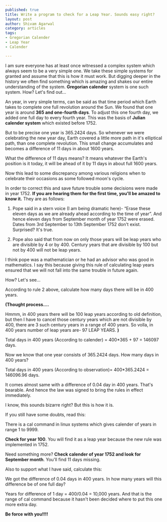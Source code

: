 ```yaml
--- 
published: true
title: Write a program to check for a Leap Year. Sounds easy right?
layout: post
author: Shivam Agarwal
category: articles
tags: 
- Gregorian Calender
- Leap Year
- Calender

---
```



I am sure everyone has at least once witnessed a complex system which always seem to be a very simple one. We take these simple systems for granted and assume that this is how it must work. But digging deeper in the history we often find something which is amazing and shakes our entire understanding of the system. **Gregorian calender** system is one such system. How? Let's find out...

<!-- more -->

An year, in very simple terms, can be said as that time period which Earth takes to complete one full revolution around the Sun. We found that one year is around **365 and one-fourth days**. To adjust this one fourth day, we added one full day to every fourth year. This was the basis of **Julian calender system** which existed before 1752.

But to be precise one year is 365.2424 days. So whenever we were celebrating the new year day, Earth covered a little more path in it's elliptical path, than one complete revolution. This small change accumulates and becomes a difference of 11 days in about 1600 years.

What the difference of 11 days means? It means whatever the Earth's position is it today, it will be ahead of it by 11 days in about full 1600 years.

Now this lead to some discrepancy among various religions when to celebrate their occasions as some followed moon's cycle.

In order to correct this and save future trouble some decisions were made in year 1752. **If you are hearing them for the first time, you'll be amazed to know it.** They are as follows:

1. Pope said in a stern voice (I am being dramatic here)- “Erase these eleven days as we are already ahead according to the time of year”. And hence eleven days from September month of year 1752 were erased. Dates from 3rd September to 13th September 1752 don't exist. Surprised? It's true.

2. Pope also said that from now on only those years will be leap years who are divisible by 4 or by 400. Century years that are divisible by 100 but not by 400 will not be leap years.

I think pope was a mathematician or he had an advisor who was good in mathematics. I say this because giving this rule of calculating leap years ensured that we will not fall into the same trouble in future again.

How? Let's see...

According to rule 2 above, calculate how many days there will be in 400 years.

**(Thought process....**

Hmmm, in 400 years there will be 100 leap years according to old definition, but then I have to cancel those century years which are not divisible by 400, there are 3 such century years in a range of 400 years. So volla, in 400 years number of leap years are- 97 LEAP YEARS. **)**

Total days in 400 years (According to calender) = 400*365 + 97 = 146097 days.

Now we know that one year consists of 365.2424 days. How many days in 400 years?

Total days in 400 years (According to observation)= 400*365.2424 = 146096.96 days.

It comes almost same with a difference of 0.04 day in 400 years. That's bearable. And hence the law was signed to bring the rules in effect immediately.

I know, this sounds bizarre right? But this is how it is.

If you still have some doubts, read this:

There is a cal command in linux systems which gives calender of years in range 1 to 9999.

**Check for year 100**. You will find it as a leap year because the new rule was implemented in 1752.

Need something more? **Check calender of year 1752 and look for September month**. You'll find 11 days missing.

Also to support what I have said, calculate this:

We got the difference of 0.04 days in 400 years. In how many years will this difference be of one full day?

Years for difference of 1 day = 400/0.04 = 10,000 years. And that is the range of cal command because it hasn't been decided where to put this one more extra day.

**Be force with you!!!!**